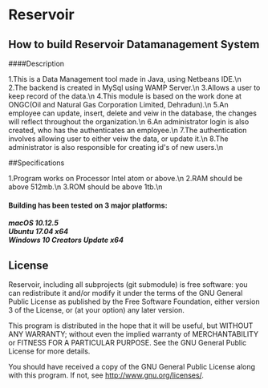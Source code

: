 # Reservoir

## How to build Reservoir Datamanagement System

####Description

1.This is a Data Management tool made in Java, using Netbeans IDE.\n
2.The backend is created in MySql using WAMP Server.\n
3.Allows a user to keep record of the data.\n
4.This module is based on the work done at ONGC(Oil and Natural Gas Corporation Limited, Dehradun).\n
5.An employee can update, insert, delete and veiw in the database, the changes will reflect throughout the organization.\n
6.An administrator login is also created, who has the authenticates an employee.\n
7.The authentication involves allowing user to either veiw the data, or update it.\n
8.The administrator is also responsible for creating id's of new users.\n

##Specifications

1.Program works on Processor Intel atom or above.\n
2.RAM should be above 512mb.\n
3.ROM should be above 1tb.\n

#### Building has been tested on 3 major platforms:

***macOS 10.12.5***  
***Ubuntu 17.04 x64***  
***Windows 10 Creators Update x64***  

## License

Reservoir, including all subprojects (git submodule) is free software: you can redistribute it and/or modify it under the terms of the GNU General Public License as published by the Free Software Foundation, either version 3 of the License, or (at your option) any later version.

This program is distributed in the hope that it will be useful,
but WITHOUT ANY WARRANTY; without even the implied warranty of
MERCHANTABILITY or FITNESS FOR A PARTICULAR PURPOSE.  See the
GNU General Public License for more details.

You should have received a copy of the GNU General Public License
along with this program.  If not, see <http://www.gnu.org/licenses/>.

